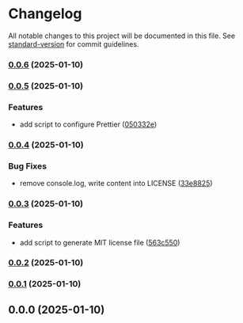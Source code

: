# Changelog

All notable changes to this project will be documented in this file. See [standard-version](https://github.com/conventional-changelog/standard-version) for commit guidelines.

### [0.0.6](https://github.com/rdarida/bobp/compare/v0.0.5...v0.0.6) (2025-01-10)

### [0.0.5](https://github.com/rdarida/bobp/compare/v0.0.4...v0.0.5) (2025-01-10)


### Features

* add script to configure Prettier ([050332e](https://github.com/rdarida/bobp/commit/050332ee084cd35df2284e901bd64868c0cb80a8))

### [0.0.4](https://github.com/rdarida/bobp/compare/v0.0.3...v0.0.4) (2025-01-10)


### Bug Fixes

* remove console.log, write content into LICENSE ([33e8825](https://github.com/rdarida/bobp/commit/33e8825a8e34c65340d8625b789a9246a93eef48))

### [0.0.3](https://github.com/rdarida/bobp/compare/v0.0.2...v0.0.3) (2025-01-10)


### Features

* add script to generate MIT license file ([563c550](https://github.com/rdarida/bobp/commit/563c5507c1c0c912606c5b5dce3c83568cf227d1))

### [0.0.2](https://github.com/rdarida/bobp/compare/v0.0.1...v0.0.2) (2025-01-10)

### [0.0.1](https://github.com/rdarida/bobp/compare/v0.0.0...v0.0.1) (2025-01-10)

## 0.0.0 (2025-01-10)
